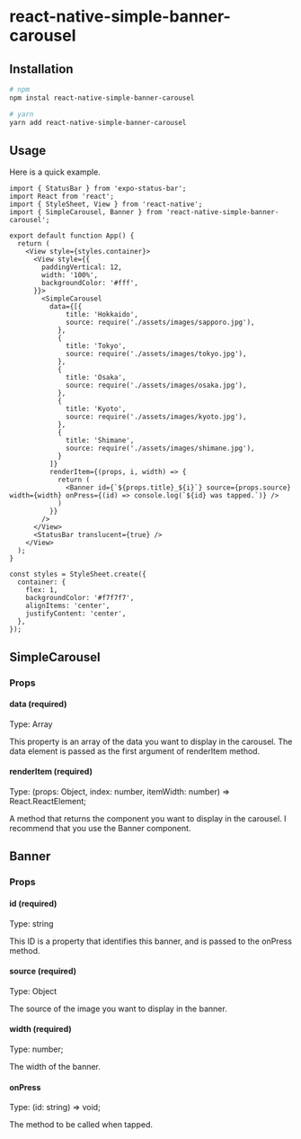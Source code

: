 # react-native-simple-banner-carousel

## Installation

```bash
# npm
npm instal react-native-simple-banner-carousel

# yarn
yarn add react-native-simple-banner-carousel
```

## Usage

Here is a quick example.

```tsx
import { StatusBar } from 'expo-status-bar';
import React from 'react';
import { StyleSheet, View } from 'react-native';
import { SimpleCarousel, Banner } from 'react-native-simple-banner-carousel';

export default function App() {
  return (
    <View style={styles.container}>
      <View style={{
        paddingVertical: 12,
        width: '100%',
        backgroundColor: '#fff',
      }}>
        <SimpleCarousel 
          data={[{
              title: 'Hokkaido',
              source: require('./assets/images/sapporo.jpg'),
            },
            {
              title: 'Tokyo',
              source: require('./assets/images/tokyo.jpg'),
            },
            {
              title: 'Osaka',
              source: require('./assets/images/osaka.jpg'),
            },
            {
              title: 'Kyoto',
              source: require('./assets/images/kyoto.jpg'),
            },
            {
              title: 'Shimane',
              source: require('./assets/images/shimane.jpg'),
            }
          ]}
          renderItem={(props, i, width) => {
            return (
              <Banner id={`${props.title}_${i}`} source={props.source} width={width} onPress={(id) => console.log(`${id} was tapped.`)} />
            )
          }} 
        />
      </View>
      <StatusBar translucent={true} />
    </View>
  );
}

const styles = StyleSheet.create({
  container: {
    flex: 1,
    backgroundColor: '#f7f7f7',
    alignItems: 'center',
    justifyContent: 'center',
  },
});
```

## SimpleCarousel

### Props

#### data (required)

Type: Array<Object>

This property is an array of the data you want to display in the carousel.
The data element is passed as the first argument of renderItem method.

#### renderItem (required)

Type: (props: Object, index: number, itemWidth: number) => React.ReactElement;

A method that returns the component you want to display in the carousel.
I recommend that you use the Banner component.

## Banner

### Props

#### id (required)

Type: string

This ID is a property that identifies this banner, and is passed to the onPress method.

#### source (required)

Type: Object

The source of the image you want to display in the banner.

#### width (required)

Type: number;

The width of the banner.

#### onPress

Type: (id: string) => void;

The method to be called when tapped.